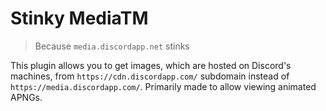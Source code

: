# Stinky MediaTM
> Because ` media.discordapp.net ` stinks

This plugin allows you to get images, which are hosted on Discord's machines, from ` https://cdn.discordapp.com/ ` subdomain instead of ` https://media.discordapp.com/ `. Primarily made to allow viewing animated APNGs.